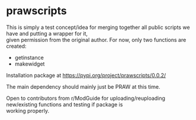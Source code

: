 # prawscripts

This is simply a test concept/idea for merging together all public scripts we have and putting a wrapper for it,  
given permission from the original author. For now, only two functions are created:

* getinstance
* makewidget

Installation package at https://pypi.org/project/prawscripts/0.0.2/

The main dependency should mainly just be PRAW at this time.

Open to contributors from r/ModGuide for uploading/reuploading new/existing functions and testing if package is  
working properly.
